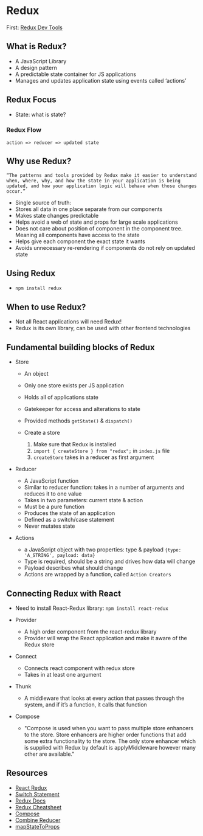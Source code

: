 # Redux

First: [Redux Dev Tools](https://github.com/zalmoxisus/redux-devtools-extension)

## What is Redux?

- A JavaScript Library
- A design pattern
- A predictable state container for JS applications
- Manages and updates application state using events called ‘actions’

## Redux Focus

- State: what is state?

### Redux Flow

```action => reducer => updated state```

## Why use Redux?

```“The patterns and tools provided by Redux make it easier to understand when, where, why, and how the state in your application is being updated, and how your application logic will behave when those changes occur.”```

- Single source of truth:
- Stores all data in one place separate from our components
- Makes state changes predictable
- Helps avoid a web of state and props for large scale applications
- Does not care about position of component in the component tree. Meaning all components have access to the state
- Helps give each component the exact state it wants
- Avoids unnecessary re-rendering if components do not rely on updated state

## Using Redux

- `npm install redux`

## When to use Redux?

- Not all React applications will need Redux!
- Redux is its own library, can be used with other frontend technologies

## Fundamental building blocks of Redux

- Store
  - An object
  - Only one store exists per JS application
  - Holds all of applications state
  - Gatekeeper for access and alterations to state
  - Provided methods `getState()` & `dispatch()`

  - Create a store
    1. Make sure that Redux is installed
    2. ```import { createStore } from "redux";``` in `index.js` file
    3. `createStore` takes in a reducer as first argument

- Reducer
  - A JavaScript function
  - Similar to reducer function: takes in a number of arguments and reduces it to one value
  - Takes in two parameters: current state & action
  - Must be a pure function
  - Produces the state of an application
  - Defined as a switch/case statement
  - Never mutates state

- Actions
  - a JavaScript object with two properties: type & payload
  ```{type: 'A_STRING', payload: data}```
  - Type is required, should be a string and drives how data will change
  - Payload describes what should change
  - Actions are wrapped by a function, called `Action Creators`
  
## Connecting Redux with React
  
- Need to install React-Redux library: `npm install react-redux`

- Provider
  - A high order component from the react-redux library
  - Provider will wrap the React application and make it aware of the Redux store

- Connect
  - Connects react component with redux store
  - Takes in at least one argument

- Thunk
  - A middleware that looks at every action that passes through the system, and if it’s a function, it calls that function

- Compose
  - "Compose is used when you want to pass multiple store enhancers to the store. Store enhancers are higher order functions that add some extra functionality to the store. The only store enhancer which is supplied with Redux by default is applyMiddleware however many other are available."

## Resources

- [React Redux](https://www.npmjs.com/package/react-redux)
- [Switch Statement](https://www.w3schools.com/js/js_switch.asp)
- [Redux Docs](https://redux.js.org/)
- [Redux Cheatsheet](https://devhints.io/redux)
- [Compose](https://redux.js.org/api/compose)
- [Combine Reducer](https://redux.js.org/api/combinereducers)
- [mapStateToProps](https://react-redux.js.org/using-react-redux/connect-mapstate)